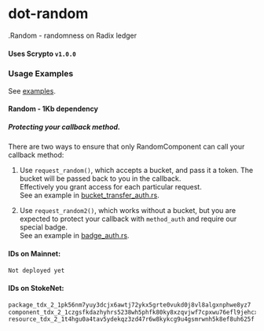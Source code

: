 # dot-random
.Random - randomness on Radix ledger


#### Uses Scrypto `v1.0.0`
### Usage Examples
See [examples](https://github.com/dot-random/examples).


#### Random - 1Kb dependency


##### Protecting your callback method.
There are two ways to ensure that only RandomComponent can call your callback method:
1. Use `request_random()`, which accepts a bucket, and pass it a token. The bucket will be passed back to you in the callback.  
Effectively you grant access for each particular request.  
See an example in [bucket_transfer_auth.rs](https://github.com/dot-random/examples/blob/master/bucket_transfer_auth/src/bucket_transfer_auth.rs).

2. Use `request_random2()`,  which works without a bucket, but you are expected to protect your callback with `method_auth` and require our special badge.  
See an example in  [badge_auth.rs](https://github.com/dot-random/examples/blob/master/badge_auth/src/badge_auth.rs).



#### IDs on Mainnet:
```html
Not deployed yet
```
#### IDs on StokeNet:
```html
package_tdx_2_1pk56nm7yuy3dcjx6awtj72ykx5grte0vukd0j8vl8algxnphwe8yz7
component_tdx_2_1czgsfkdazhyhrs5238wh5phfk80ky8xzqvjwf7cpxwu76efl9jehcx
resource_tdx_2_1t4hgu0a4tav5ydekqz3zd47r6w8kykcg9u4gsmrwnh5k8ef8uh625f
```
